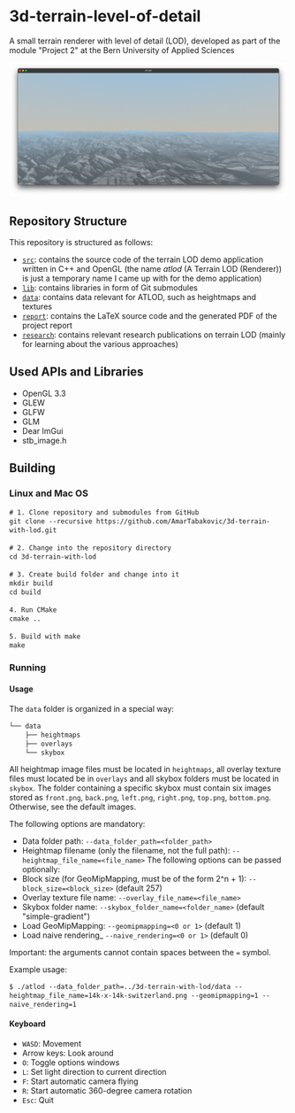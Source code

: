 # 3d-terrain-level-of-detail
A small terrain renderer with level of detail (LOD), developed as part of the module "Project 2" at the Bern University of Applied Sciences

![ATLOD](doc/atlod-preview.png)

## Repository Structure
This repository is structured as follows:

- [`src`](src): contains the source code of the terrain LOD demo application written in C++ and OpenGL (the name *atlod* (A Terrain LOD (Renderer)) is just a temporary name I came up with for the demo application)
- [`lib`](lib): contains libraries in form of Git submodules
- [`data`](data): contains data relevant for ATLOD, such as heightmaps and textures
- [`report`](report): contains the LaTeX source code and the generated PDF of the project report
- [`research`](research): contains relevant research publications on terrain LOD (mainly for learning about the various approaches)

## Used APIs and Libraries
- OpenGL 3.3
- GLEW
- GLFW
- GLM
- Dear ImGui
- stb_image.h

## Building
### Linux and Mac OS
```plaintext
# 1. Clone repository and submodules from GitHub
git clone --recursive https://github.com/AmarTabakovic/3d-terrain-with-lod.git

# 2. Change into the repository directory
cd 3d-terrain-with-lod

# 3. Create build folder and change into it
mkdir build
cd build

4. Run CMake
cmake ..

5. Build with make
make
```

### Running
#### Usage
The `data` folder is organized in a special way:
```plaintext
└── data
    ├── heightmaps
    ├── overlays
    └── skybox
```

All heightmap image files must be located in `heightmaps`, all overlay texture files must located be in `overlays`
and all skybox folders must be located in `skybox`. The folder containing a specific skybox 
must contain six images stored as `front.png`, `back.png`, `left.png`, `right.png`, `top.png`, `bottom.png`.
Otherwise, see the default images.

The following options are mandatory:
- Data folder path: `--data_folder_path=<folder_path>`
- Heightmap filename (only the filename, not the full path): `--heightmap_file_name=<file_name>`
The following options can be passed optionally:
- Block size (for GeoMipMapping, must be of the form 2^n + 1): `--block_size=<block_size>` (default 257)
- Overlay texture file name: `--overlay_file_name=<file_name>`
- Skybox folder name: `--skybox_folder_name=<folder_name>` (default "simple-gradient")
- Load GeoMipMapping: `--geomipmapping=<0 or 1>` (default 1)
- Load naive rendering_ `--naive_rendering=<0 or 1>` (default 0)

Important: the arguments cannot contain spaces between the `=` symbol.

Example usage:
```plaintext
$ ./atlod --data_folder_path=../3d-terrain-with-lod/data --heightmap_file_name=14k-x-14k-switzerland.png --geomipmapping=1 --naive_rendering=1
```

#### Keyboard 
- `WASD`: Movement
- Arrow keys: Look around
- `O`: Toggle options windows
- `L`: Set light direction to current direction
- `F`: Start automatic camera flying
- `R`: Start automatic 360-degree camera rotation
- `Esc`: Quit
